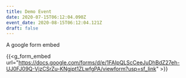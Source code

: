 ```yaml
---
title: Demo Event
date: 2020-07-15T06:12:04.090Z
event_date: 2020-08-15T06:12:04.121Z
draft: false
---
```

A google form embed 

{{<g_form_embed url="https://docs.google.com/forms/d/e/1FAIpQLScCeeJuDhBdZ27eh-UJ0FJ09Q-VjzCSrZu-KNgjpt1ZLwfgPA/viewform?usp=sf_link" >}}
